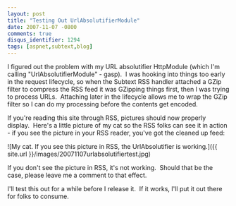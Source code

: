 ```yaml
---
layout: post
title: "Testing Out UrlAbsolutifierModule"
date: 2007-11-07 -0800
comments: true
disqus_identifier: 1294
tags: [aspnet,subtext,blog]
---
```

I figured out the problem with my URL absolutifier HttpModule (which I'm
calling "UrlAbsolutifierModule" - gasp).  I was hooking into things too
early in the request lifecycle, so when the Subtext RSS handler attached
a GZip filter to compress the RSS feed it was GZipping things first,
then I was trying to process URLs.  Attaching later in the lifecycle
allows me to wrap the GZip filter so I can do my processing before the
contents get encoded.

If you're reading this site through RSS, pictures should now properly
display.  Here's a little picture of my cat so the RSS folks can see it
in action - if you see the picture in your RSS reader, you've got the
cleaned up feed:

![My cat. If you see this picture in RSS, the UrlAbsolutifier is
working.]({{ site.url }}/images/20071107urlabsolutifiertest.jpg)

If you don't see the picture in RSS, it's not working.  Should that be
the case, please leave me a comment to that effect.

I'll test this out for a while before I release it.  If it works, I'll
put it out there for folks to consume.

